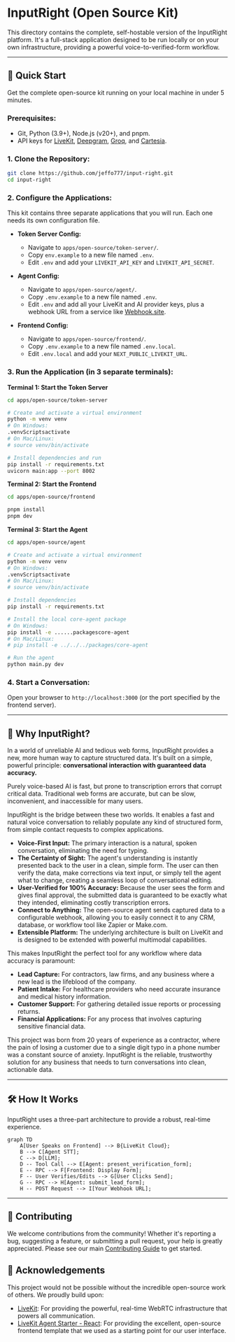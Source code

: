 # InputRight (Open Source Kit)

This directory contains the complete, self-hostable version of the InputRight platform. It's a full-stack application designed to be run locally or on your own infrastructure, providing a powerful voice-to-verified-form workflow.

---

## 🚀 Quick Start

Get the complete open-source kit running on your local machine in under 5 minutes.

### Prerequisites:

*   Git, Python (3.9+), Node.js (v20+), and pnpm.
*   API keys for [LiveKit](https://cloud.livekit.io/), [Deepgram](https://deepgram.com/), [Groq](https://groq.com/), and [Cartesia](https://cartesia.ai/).

### 1. Clone the Repository:

```bash
git clone https://github.com/jeffo777/input-right.git
cd input-right
```

### 2. Configure the Applications:

This kit contains three separate applications that you will run. Each one needs its own configuration file.

*   **Token Server Config:**
    *   Navigate to `apps/open-source/token-server/`.
    *   Copy `env.example` to a new file named `.env`.
    *   Edit `.env` and add your `LIVEKIT_API_KEY` and `LIVEKIT_API_SECRET`.

*   **Agent Config:**
    *   Navigate to `apps/open-source/agent/`.
    *   Copy `.env.example` to a new file named `.env`.
    *   Edit `.env` and add all your LiveKit and AI provider keys, plus a webhook URL from a service like [Webhook.site](https://webhook.site/).

*   **Frontend Config:**
    *   Navigate to `apps/open-source/frontend/`.
    *   Copy `.env.example` to a new file named `.env.local`.
    *   Edit `.env.local` and add your `NEXT_PUBLIC_LIVEKIT_URL`.

### 3. Run the Application (in 3 separate terminals):

**Terminal 1: Start the Token Server**
```bash
cd apps/open-source/token-server

# Create and activate a virtual environment
python -m venv venv
# On Windows:
.venvScriptsactivate
# On Mac/Linux:
# source venv/bin/activate

# Install dependencies and run
pip install -r requirements.txt
uvicorn main:app --port 8002
```

**Terminal 2: Start the Frontend**
```bash
cd apps/open-source/frontend

pnpm install
pnpm dev
```

**Terminal 3: Start the Agent**
```bash
cd apps/open-source/agent

# Create and activate a virtual environment
python -m venv venv
# On Windows:
.venvScriptsactivate
# On Mac/Linux:
# source venv/bin/activate

# Install dependencies
pip install -r requirements.txt

# Install the local core-agent package
# On Windows:
pip install -e ......packagescore-agent
# On Mac/Linux:
# pip install -e ../../../packages/core-agent

# Run the agent
python main.py dev
```

### 4. Start a Conversation:

Open your browser to `http://localhost:3000` (or the port specified by the frontend server).

---

## 🤔 Why InputRight?

In a world of unreliable AI and tedious web forms, InputRight provides a new, more human way to capture structured data. It's built on a simple, powerful principle: **conversational interaction with guaranteed data accuracy.**

Purely voice-based AI is fast, but prone to transcription errors that corrupt critical data. Traditional web forms are accurate, but can be slow, inconvenient, and inaccessible for many users.

InputRight is the bridge between these two worlds. It enables a fast and natural voice conversation to reliably populate any kind of structured form, from simple contact requests to complex applications.

*   **Voice-First Input:** The primary interaction is a natural, spoken conversation, eliminating the need for typing.
*   **The Certainty of Sight:** The agent's understanding is instantly presented back to the user in a clean, simple form. The user can then verify the data, make corrections via text input, or simply tell the agent what to change, creating a seamless loop of conversational editing.
*   **User-Verified for 100% Accuracy:** Because the user sees the form and gives final approval, the submitted data is guaranteed to be exactly what they intended, eliminating costly transcription errors.
*   **Connect to Anything:** The open-source agent sends captured data to a configurable webhook, allowing you to easily connect it to any CRM, database, or workflow tool like Zapier or Make.com.
*   **Extensible Platform:** The underlying architecture is built on LiveKit and is designed to be extended with powerful multimodal capabilities.

This makes InputRight the perfect tool for any workflow where data accuracy is paramount:
*   **Lead Capture:** For contractors, law firms, and any business where a new lead is the lifeblood of the company.
*   **Patient Intake:** For healthcare providers who need accurate insurance and medical history information.
*   **Customer Support:** For gathering detailed issue reports or processing returns.
*   **Financial Applications:** For any process that involves capturing sensitive financial data.

This project was born from 20 years of experience as a contractor, where the pain of losing a customer due to a single digit typo in a phone number was a constant source of anxiety. InputRight is the reliable, trustworthy solution for any business that needs to turn conversations into clean, actionable data.

---

## 🛠️ How It Works

InputRight uses a three-part architecture to provide a robust, real-time experience.

```mermaid
graph TD
    A[User Speaks on Frontend] --> B{LiveKit Cloud};
    B --> C[Agent STT];
    C --> D[LLM];
    D -- Tool Call --> E[Agent: present_verification_form];
    E -- RPC --> F[Frontend: Display Form];
    F -- User Verifies/Edits --> G[User Clicks Send];
    G -- RPC --> H[Agent: submit_lead_form];
    H -- POST Request --> I[Your Webhook URL];
```

---

## 🤝 Contributing

We welcome contributions from the community! Whether it's reporting a bug, suggesting a feature, or submitting a pull request, your help is greatly appreciated. Please see our main [Contributing Guide](../../CONTRIBUTING.md) to get started.

## 🙏 Acknowledgements

This project would not be possible without the incredible open-source work of others. We proudly build upon:

*   [LiveKit](https://livekit.io/): For providing the powerful, real-time WebRTC infrastructure that powers all communication.
*   [LiveKit Agent Starter - React](https://github.com/livekit-examples/agent-starter-react): For providing the excellent, open-source frontend template that we used as a starting point for our user interface.